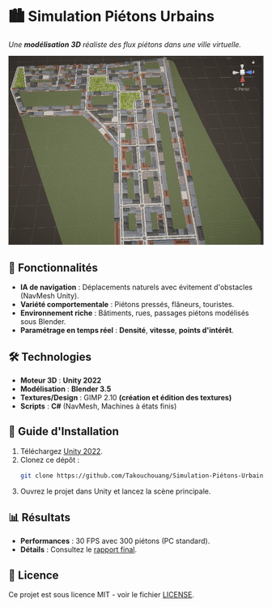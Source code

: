 # 🏙 Simulation Piétons Urbains  
*Une **modélisation** **3D** réaliste des flux piétons dans une ville virtuelle.*  

![Vue de la ville](Carte_Ville.jpg)  

## 🌟 Fonctionnalités  
- **IA de navigation** : Déplacements naturels avec évitement d'obstacles (NavMesh Unity).  
- **Variété comportementale** : Piétons pressés, flâneurs, touristes.  
- **Environnement riche** : Bâtiments, rues, passages piétons modélisés sous Blender.  
- **Paramétrage en temps réel** : **Densité**, **vitesse**, **points d'intérêt**.  

## 🛠 Technologies  
- **Moteur 3D** : **Unity 2022**  
- **Modélisation** : **Blender 3.5**  
- **Textures/Design** : GIMP 2.10 **(création et édition des textures)**  
- **Scripts** : **C#** (NavMesh, Machines à états finis)  

## 🚀 Guide d'Installation  
1. Téléchargez [Unity 2022](https://unity.com/fr/download).  
2. Clonez ce dépôt :  
   ```bash
   git clone https://github.com/Takouchouang/Simulation-Piétons-Urbains.git
   ```  
3. Ouvrez le projet dans Unity et lancez la scène principale.  

## 📊 Résultats  
- **Performances** : 30 FPS avec 300 piétons (PC standard).  
- **Détails** : Consultez le [rapport final](Docs/Rapport_Projet.pdf).  

## 📜 Licence  
Ce projet est sous licence MIT - voir le fichier [LICENSE](LICENSE).  
